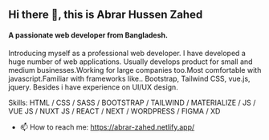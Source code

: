 

## Hi there 👋, this is Abrar Hussen Zahed  
#### A passionate web developer from Bangladesh.


Introducing myself as a professional  web developer. I have developed a huge number of web applications. Usually develops product for small and medium businesses.Working for large companies too.Most comfortable with javascript.Familiar with frameworks like.. Bootstrap, Tailwind CSS, vue.js, jquery. Besides i have experience on UI/UX design.

Skills:  HTML / CSS / SASS /  BOOTSTRAP / TAILWIND / MATERIALIZE / JS / VUE JS / NUXT JS / REACT / NEXT / WORDPRESS / FIGMA / XD

- 📫 How to reach me: https://abrar-zahed.netlify.app/ 

 

 


